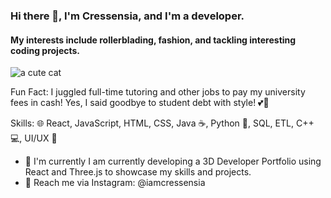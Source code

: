 ### Hi there 👋, I'm Cressensia, and I'm a developer. 
#### My interests include rollerblading, fashion, and tackling interesting coding projects.

![a cute cat](mutianyu_cat.png)

Fun Fact: I juggled full-time tutoring and other jobs to pay my university fees in cash! Yes, I said goodbye to student debt with style! 💕💫

Skills: 🌐 React, JavaScript, HTML, CSS, Java ☕, Python 🐍, SQL, ETL, C++ 💻, UI/UX 🎨

- 🥳 I'm currently I am currently developing a 3D Developer Portfolio using React and Three.js to showcase my skills and projects.
- 📩 Reach me via Instagram: @iamcressensia




